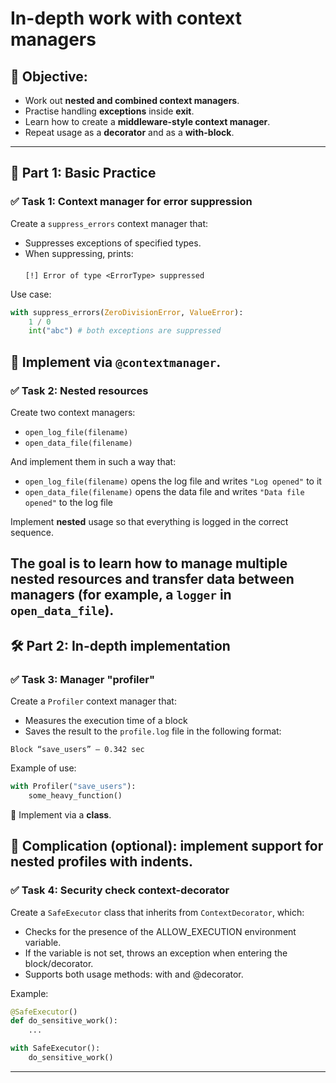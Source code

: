 # In-depth work with context managers
## 📌 Objective:
* Work out **nested and combined context managers**.
* Practise handling **exceptions** inside __exit__.
* Learn how to create a **middleware-style context manager**.
* Repeat usage as a **decorator** and as a **with-block**.
---
## 🔧 Part 1: Basic Practice
### ✅ Task 1: Context manager for error suppression
Create a `suppress_errors` context manager that:
- Suppresses exceptions of specified types.
- When suppressing, prints:<br><br>
  `[!] Error of type <ErrorType> suppressed`

Use case:

```python
with suppress_errors(ZeroDivisionError, ValueError):
    1 / 0
    int("abc") # both exceptions are suppressed
```
📌  Implement via 
`@contextmanager`.
---
### ✅ Task 2: Nested resources
Create two context managers:
- `open_log_file(filename)`
- `open_data_file(filename)`

And implement them in such a way that:
- `open_log_file(filename)` opens the log file and writes `"Log opened"` to it
- `open_data_file(filename)` opens the data file and writes `"Data file opened"` to the log file

Implement **nested** usage so that everything is logged in the correct sequence.

The **goal** is to learn how to manage multiple nested resources and transfer data
between managers (for example, a `logger` in `open_data_file`).
---
## 🛠 Part 2: In-depth implementation
### ✅ Task 3: Manager "profiler"
Create a `Profiler` context manager that:
- Measures the execution time of a block
- Saves the result to the `profile.log` file in the following format:

`Block “save_users” — 0.342 sec`

Example of use:

```python
with Profiler("save_users"):
    some_heavy_function()
```

🎯 Implement via a **class**.

📌 Complication (optional): implement support for **nested profiles** with indents.
---
### ✅ Task 4: Security check context-decorator
Create a `SafeExecutor` class that inherits from `ContextDecorator`, which:
- Checks for the presence of the ALLOW_EXECUTION environment variable.
- If the variable is not set, throws an exception when entering the block/decorator.
- Supports both usage methods: with and @decorator.

Example:
```python
@SafeExecutor()
def do_sensitive_work():
    ...

with SafeExecutor():
    do_sensitive_work()
```
---
